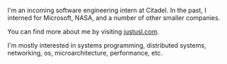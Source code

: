 I'm an incoming software engineering intern at Citadel. In the past, I interned for Microsoft, NASA, and a number of other smaller companies. 

You can find more about me by visiting [justusl.com](https://justusl.com).

I'm mostly interested in systems programming, distributed systems, networking, os, microarchitecture, performance, etc. 

<!--
> Prometheus showed us<br>
> silicon. 
>
> It was not an obvious pain<br>
> like fire.<br>
> It was more patient.
>
> Most my life revolves<br>
> around metal rectangles<br>
> that we breathed life into.
> 
> -- <cite>some guy on instagram.</cite>
-->
<!--
I used to code and make >=1 git commit every day. <br>
Then got more busy with school and career and this makes me sad.<br>
Excited to return.-->

<!-- 
![twitter](https://preview.redd.it/i-have-a-life-v0-afsslq41x54d1.jpeg?width=1080&crop=smart&auto=webp&s=d4582decad9cc281ff941f9a519ce9f8110513ac)

-->

<!--![GitHub stats](https://github-readme-stats.vercel.app/api?username=Juicestus&show_icons=true&theme=github_dark)-->
<!--![Global](https://github-profile-summary-cards.vercel.app/api/cards/profile-details?username=juicestus&theme=github_dark)-->

<!--&nbsp;-->

<!--
I'm the programming lead at [@TexasTorque](https://github.com/texastorque).  | You can find more about me on [my website](https://justusl.com/).
:-------------------------:|:-------------------------:
<br>&nbsp; ![Top Langs](https://github-profile-summary-cards.vercel.app/api/cards/most-commit-language?username=juicestus&theme=github_dark) <br> (so embarrassing) <br>&nbsp; | <br>&nbsp; ![Top Langs](https://github-profile-summary-cards.vercel.app/api/cards/repos-per-language?username=juicestus&theme=github_dark) <br> (not that bad) <br>&nbsp;
-->

<!--
![Top Langs](https://github-profile-summary-cards.vercel.app/api/cards/most-commit-language?username=juicestus&theme=github_dark)

![Top Langs](https://github-profile-summary-cards.vercel.app/api/cards/repos-per-language?username=juicestus&theme=github_dark)-->
<!--
![Stats](https://github-profile-summary-cards.vercel.app/api/cards/stats?username=juicestus&theme=github_dark)
![Commits](https://github-profile-summary-cards.vercel.app/api/cards/productive-time?username=juicestus&theme=github_dark)
-->

<!--![Top Langs](https://github-readme-stats.vercel.app/api/top-langs/?username=juicestus&layout=compact)-->
